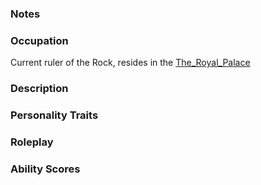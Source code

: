 ### Notes


### Occupation
Current ruler of the Rock, resides in the [The_Royal_Palace](/03_The_Universe/Realmspace/The_Rock_of_Bral/3_The_High_City/The_Royal_Palace.md)

### Description


### Personality Traits


### Roleplay


### Ability Scores

